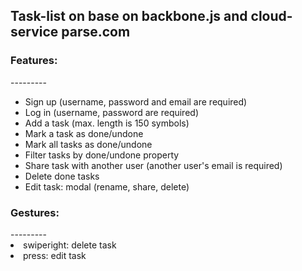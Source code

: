 <h2>Task-list on base on backbone.js and cloud-service parse.com</h2>

<h3>Features:</h3>
---------
<ul>
<li>Sign up (username, password and email are required)</li>
<li>Log in (username, password are required)</li>
<li>Add a task (max. length is 150 symbols)</li>
<li>Mark a task as done/undone</li>
<li>Mark all tasks as done/undone</li>
<li>Filter tasks by done/undone property</li>
<li>Share task with another user (another user's email is required)</li>
<li>Delete done tasks</li>
<li>Edit task: modal (rename, share, delete)</li>
</ul>

<h3>Gestures:</h3>
---------
<li>swiperight: delete task</li>
<li>press: edit task</li>


